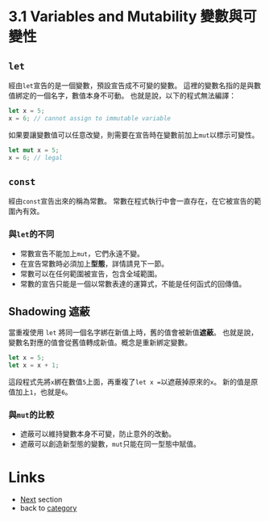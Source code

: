 # 3.1 Variables and Mutability 變數與可變性

## `let`
經由`let`宣告的是一個變數，預設宣告成不可變的變數。
這裡的變數名指的是與數值綁定的一個名字，數值本身不可動。
也就是說，以下的程式無法編譯：
``` rust
let x = 5;
x = 6; // cannot assign to immutable variable
```

如果要讓變數值可以任意改變，則需要在宣告時在變數前加上`mut`以標示可變性。
``` rust
let mut x = 5;
x = 6; // legal
```

## `const`
經由`const`宣告出來的稱為常數。
常數在程式執行中會一直存在，在它被宣告的範圍內有效。

### 與`let`的不同
- 常數宣告不能加上`mut`，它們永遠不變。
- 在宣告常數時必須加上**型態**，詳情請見下一節。
- 常數可以在任何範圍被宣告，包含全域範圍。
- 常數的宣告只能是一個以常數表達的運算式，不能是任何函式的回傳值。

## Shadowing 遮蔽
當重複使用 `let` 將同一個名字綁在新值上時，舊的值會被新值**遮蔽**。
也就是說，變數名對應的值會從舊值轉成新值。概念是重新綁定變數。
``` rust
let x = 5;
let x = x + 1;
```
這段程式先將`x`綁在數值`5`上面，再重複了`let x =`以遮蔽掉原來的`x`。
新的值是原值加上`1`，也就是`6`。

### 與`mut`的比較
- 遮蔽可以維持變數本身不可變，防止意外的改動。
- 遮蔽可以創造新型態的變數，`mut`只能在同一型態中賦值。

# Links
- [Next](./type.org) section
- back to [category](./../README.md)

